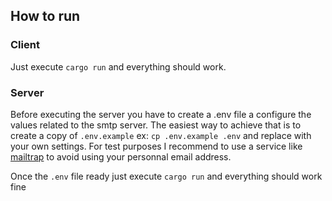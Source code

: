 ## How to run
### Client
Just execute `cargo run` and everything should work.

### Server
Before executing the server you have to create a .env file a configure the values related to the smtp server.
The easiest way to achieve that is to create a copy of `.env.example` ex: `cp .env.example .env` and replace with your own settings.
For test purposes I recommend to use a service like [mailtrap](https://mailtrap.io) to avoid using your personnal email address. 

Once the `.env` file ready just execute `cargo run` and everything should work fine